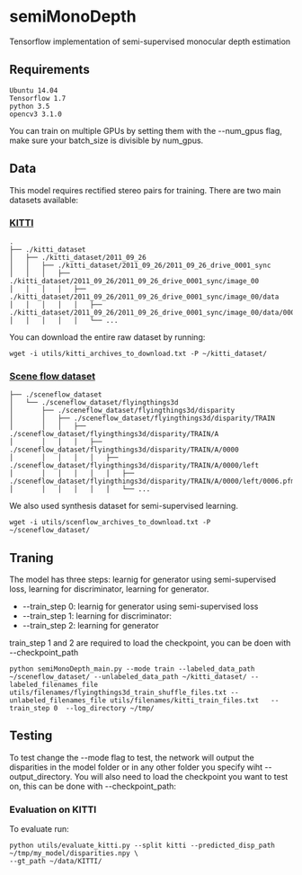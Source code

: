 # semiMonoDepth
Tensorflow implementation of semi-supervised monocular depth estimation

## Requirements
```
Ubuntu 14.04
Tensorflow 1.7
python 3.5
opencv3 3.1.0
```
You can train on multiple GPUs by setting them with the --num_gpus flag, make sure your batch_size is divisible by num_gpus.

## Data
This model requires rectified stereo pairs for training.
There are two main datasets available:
### [KITTI](http://www.cvlibs.net/datasets/kitti/raw_data.php)
```
.
├── ./kitti_dataset
│   ├── ./kitti_dataset/2011_09_26
│   │   ├── ./kitti_dataset/2011_09_26/2011_09_26_drive_0001_sync
│   │   │   ├── ./kitti_dataset/2011_09_26/2011_09_26_drive_0001_sync/image_00
│   │   │   │   ├── ./kitti_dataset/2011_09_26/2011_09_26_drive_0001_sync/image_00/data
│   │   │   │   │   ├── ./kitti_dataset/2011_09_26/2011_09_26_drive_0001_sync/image_00/data/0000000000.png
│   │   │   │   │   └── ...

```
You can download the entire raw dataset by running:
```
wget -i utils/kitti_archives_to_download.txt -P ~/kitti_dataset/
```
### [Scene flow dataset](https://lmb.informatik.uni-freiburg.de/resources/datasets/SceneFlowDatasets.en.html)
```
├── ./sceneflow_dataset
│   └── ./sceneflow_dataset/flyingthings3d
│       ├── ./sceneflow_dataset/flyingthings3d/disparity
│       │   ├── ./sceneflow_dataset/flyingthings3d/disparity/TRAIN
│       │   │   ├── ./sceneflow_dataset/flyingthings3d/disparity/TRAIN/A
│       │   │   │   ├── ./sceneflow_dataset/flyingthings3d/disparity/TRAIN/A/0000
│       │   │   │   │   ├── ./sceneflow_dataset/flyingthings3d/disparity/TRAIN/A/0000/left
│       │   │   │   │   │   ├── ./sceneflow_dataset/flyingthings3d/disparity/TRAIN/A/0000/left/0006.pfm
│       │   │   │   │   │   └── ...
```
We also used synthesis dataset for semi-supervised learning. 
```
wget -i utils/scenflow_archives_to_download.txt -P ~/sceneflow_dataset/
```

## Traning
The model has three steps: learnig for generator using semi-supervised loss, learning for discriminator, learning for generator. 
* --train_step 0: learnig for generator using semi-supervised loss
* --train_step 1: learning for discriminator: 
* --train_step 2: learning for generator 

train_step 1 and 2 are required to load the checkpoint, you can be doen with --checkpoint_path
```
python semiMonoDepth_main.py --mode train --labeled_data_path ~/sceneflow_dataset/ --unlabeled_data_path ~/kitti_dataset/ --labeled_filenames_file utils/filenames/flyingthings3d_train_shuffle_files.txt --unlabeled_filenames_file utils/filenames/kitti_train_files.txt   --train_step 0  --log_directory ~/tmp/
```

## Testing
To test change the --mode flag to test, the network will output the disparities in the model folder or in any other folder you specify wiht --output_directory.
You will also need to load the checkpoint you want to test on, this can be done with --checkpoint_path:

### Evaluation on KITTI
To evaluate run:
```
python utils/evaluate_kitti.py --split kitti --predicted_disp_path ~/tmp/my_model/disparities.npy \
--gt_path ~/data/KITTI/
```
